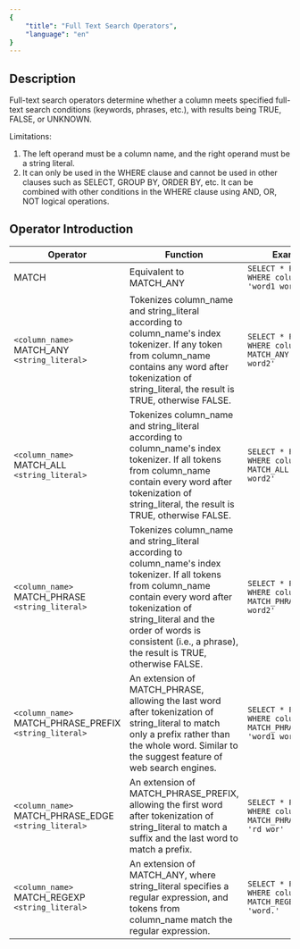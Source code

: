 ```yaml
---
{
    "title": "Full Text Search Operators",
    "language": "en"
}
---
```


<!-- 
Licensed to the Apache Software Foundation (ASF) under one
or more contributor license agreements.  See the NOTICE file
distributed with this work for additional information
regarding copyright ownership.  The ASF licenses this file
to you under the Apache License, Version 2.0 (the
"License"); you may not use this file except in compliance
with the License.  You may obtain a copy of the License at

  http://www.apache.org/licenses/LICENSE-2.0

Unless required by applicable law or agreed to in writing,
software distributed under the License is distributed on an
"AS IS" BASIS, WITHOUT WARRANTIES OR CONDITIONS OF ANY
KIND, either express or implied.  See the License for the
specific language governing permissions and limitations
under the License.
-->

## Description

Full-text search operators determine whether a column meets specified full-text search conditions (keywords, phrases, etc.), with results being TRUE, FALSE, or UNKNOWN.

Limitations:

1. The left operand must be a column name, and the right operand must be a string literal.
2. It can only be used in the WHERE clause and cannot be used in other clauses such as SELECT, GROUP BY, ORDER BY, etc. It can be combined with other conditions in the WHERE clause using AND, OR, NOT logical operations.

## Operator Introduction

| Operator | Function | Example |
| ------------------- | ----------------------------------------------------------- | ----------------------------------------------------------- |
| MATCH | Equivalent to MATCH_ANY | `SELECT * FROM t WHERE column1 MATCH 'word1 word2'` |
| `<column_name>` MATCH_ANY `<string_literal>` | Tokenizes column_name and string_literal according to column_name's index tokenizer. If any token from column_name contains any word after tokenization of string_literal, the result is TRUE, otherwise FALSE. | `SELECT * FROM t WHERE column1 MATCH_ANY 'word1 word2'` |
| `<column_name>` MATCH_ALL `<string_literal>` | Tokenizes column_name and string_literal according to column_name's index tokenizer. If all tokens from column_name contain every word after tokenization of string_literal, the result is TRUE, otherwise FALSE. | `SELECT * FROM t WHERE column1 MATCH_ALL 'word1 word2'` |
| `<column_name>` MATCH_PHRASE `<string_literal>` | Tokenizes column_name and string_literal according to column_name's index tokenizer. If all tokens from column_name contain every word after tokenization of string_literal and the order of words is consistent (i.e., a phrase), the result is TRUE, otherwise FALSE. | `SELECT * FROM t WHERE column1 MATCH_PHRASE 'word1 word2'` |
| `<column_name>` MATCH_PHRASE_PREFIX `<string_literal>` | An extension of MATCH_PHRASE, allowing the last word after tokenization of string_literal to match only a prefix rather than the whole word. Similar to the suggest feature of web search engines. | `SELECT * FROM t WHERE column1 MATCH_PHRASE_PREFIX 'word1 wor'` |
| `<column_name>` MATCH_PHRASE_EDGE `<string_literal>` | An extension of MATCH_PHRASE_PREFIX, allowing the first word after tokenization of string_literal to match a suffix and the last word to match a prefix. | `SELECT * FROM t WHERE column1 MATCH_PHRASE_EDGE 'rd wor'` |
| `<column_name>` MATCH_REGEXP `<string_literal>` | An extension of MATCH_ANY, where string_literal specifies a regular expression, and tokens from column_name match the regular expression. | `SELECT * FROM t WHERE column1 MATCH_REGEXP 'word.'` |